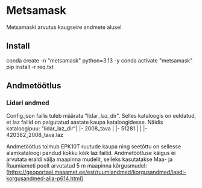 # Metsamask
Metsamaski arvutus kaugseire andmete alusel

## Install

conda create -n "metsamask" python=3.13 -y
conda activate "metsamask"
pip install -r req.txt

## Andmetöötlus

### Lidari andmed

Config.json failis tuleb määrata "lidar_laz_dir". Selles kataloogis on eeldatud, et laz failid on paigutatud aastate kaupa kataloogidesse. 
Näidis kataloogipuu:
"lidar_laz_dir"|
 |- 2008_tava
 |  |- 51281
 |  |  |- 420382_2008_tava.laz

Andmetöötlus toimub EPK10T ruutude kaupa ning seetõttu on sellesse alamkataloogi pandud kokku kõik laz failid. Andmetöötluse käigus ei arvutata eraldi välja maapinna mudelit, selleks kasutatakse Maa- ja Ruumiameti poolt arvutatud 5 m maapinna kõrgusmudel: 
[https://geoportaal.maaamet.ee/est/ruumiandmed/korgusandmed/laadi-korgusandmed-alla-p614.html]


